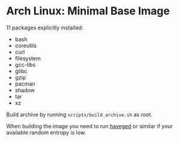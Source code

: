 Arch Linux: Minimal Base Image
=====

11 packages explicitly installed:

* bash
* coreutils
* curl
* filesystem
* gcc-libs
* glibc
* gzip
* pacman
* shadow
* tar
* xz

Build archive by running `scripts/build_archive.sh` as root.

When building the image you need to run [haveged](https://wiki.archlinux.org/index.php/Haveged) or similar if your available random entropy is low.
